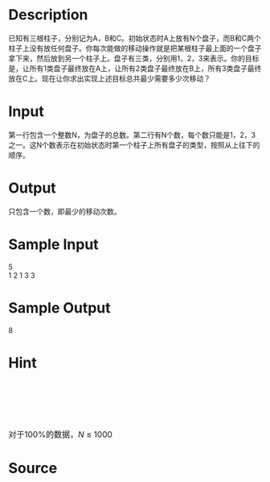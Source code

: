 
# Description

<div class="content"><p>已知有三根柱子，分别记为A，B和C。初始状态时A上放有N个盘子，而B和C两个柱子上没有放任何盘子。你每次能做的移动操作就是把某根柱子最上面的一个盘子拿下来，然后放到另一个柱子上。盘子有三类，分别用1，2，3来表示。你的目标是，让所有1类盘子最终放在A上，让所有2类盘子最终放在B上，所有3类盘子最终放在C上。现在让你求出实现上述目标总共最少需要多少次移动？</p></div>

# Input

<div class="content"><p>第一行包含一个整数N，为盘子的总数。第二行有N个数，每个数只能是1，2，3之一。这N个数表示在初始状态时第一个柱子上所有盘子的类型，按照从上往下的顺序。</p></div>

# Output

<div class="content"><p>只包含一个数，即最少的移动次数。</p></div>

# Sample Input

<div class="content"><span class="sampledata">5<br/>
1 2 1 3 3<br/>
</span></div>

# Sample Output

<div class="content"><span class="sampledata">8<br/>
</span></div>

# Hint

<div class="content"><p></p><p><img border="0" alt="" src="source/bzoj/1289/img/aHR0cHM6Ly9seWRzeS5jb20vSnVkZ2VPbmxpbmUvaW1hZ2VzLzEyODkuanBn.jpg"/> </p><br/>
<p></p><br/>
<p><span style="font-size: 12pt">对于</span><span style="font-size: 12pt">100%</span><span style="font-size: 12pt">的数据，</span><i><span style="font-size: 12pt">N</span></i><span style="font-size: 12pt"> ≤ 1000</span></p><p></p></div>

# Source

<div class="content"><p><a href="problemset.php?search="></a></p></div>

